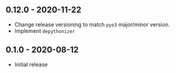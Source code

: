 ## 0.12.0 - 2020-11-22
- Change release versioning to match `pyo3` major/minor version.
- Implement `depythonizer`

## 0.1.0 - 2020-08-12
- Initial release
